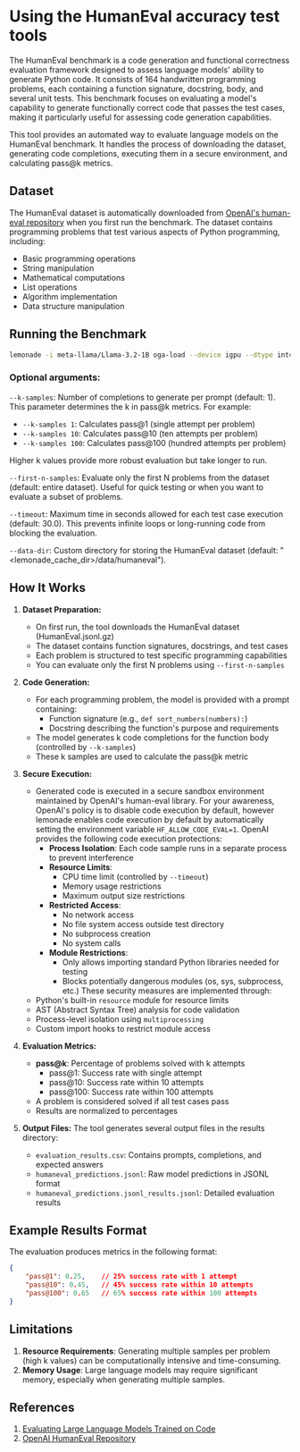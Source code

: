 # Using the HumanEval accuracy test tools

The HumanEval benchmark is a code generation and functional correctness evaluation framework designed to assess language models' ability to generate Python code. It consists of 164 handwritten programming problems, each containing a function signature, docstring, body, and several unit tests. This benchmark focuses on evaluating a model's capability to generate functionally correct code that passes the test cases, making it particularly useful for assessing code generation capabilities.

This tool provides an automated way to evaluate language models on the HumanEval benchmark. It handles the process of downloading the dataset, generating code completions, executing them in a secure environment, and calculating pass@k metrics.

## Dataset

The HumanEval dataset is automatically downloaded from [OpenAI's human-eval repository](https://github.com/openai/human-eval) when you first run the benchmark. The dataset contains programming problems that test various aspects of Python programming, including:

- Basic programming operations
- String manipulation
- Mathematical computations
- List operations
- Algorithm implementation
- Data structure manipulation

## Running the Benchmark

```bash
lemonade -i meta-llama/Llama-3.2-1B oga-load --device igpu --dtype int4 accuracy-humaneval --k-samples 1 --first-n-samples 5 --timeout 30.0
```

### Optional arguments:

`--k-samples`: Number of completions to generate per prompt (default: 1). This parameter determines the k in pass@k metrics. For example:
- `--k-samples 1`: Calculates pass@1 (single attempt per problem)
- `--k-samples 10`: Calculates pass@10 (ten attempts per problem)
- `--k-samples 100`: Calculates pass@100 (hundred attempts per problem)

Higher k values provide more robust evaluation but take longer to run.

`--first-n-samples`: Evaluate only the first N problems from the dataset (default: entire dataset). Useful for quick testing or when you want to evaluate a subset of problems.

`--timeout`: Maximum time in seconds allowed for each test case execution (default: 30.0). This prevents infinite loops or long-running code from blocking the evaluation.

`--data-dir`: Custom directory for storing the HumanEval dataset (default: "<lemonade_cache_dir>/data/humaneval").

## How It Works

1. **Dataset Preparation:**
   - On first run, the tool downloads the HumanEval dataset (HumanEval.jsonl.gz)
   - The dataset contains function signatures, docstrings, and test cases
   - Each problem is structured to test specific programming capabilities
   - You can evaluate only the first N problems using `--first-n-samples`

2. **Code Generation:**
   - For each programming problem, the model is provided with a prompt containing:
     - Function signature (e.g., `def sort_numbers(numbers):`)
     - Docstring describing the function's purpose and requirements
   - The model generates k code completions for the function body (controlled by `--k-samples`)
   - These k samples are used to calculate the pass@k metric

3. **Secure Execution:**
   - Generated code is executed in a secure sandbox environment maintained by OpenAI's human-eval library. For your awareness, OpenAI's policy is to disable code execution by default, however lemonade enables code execution by default by automatically setting the environment variable `HF_ALLOW_CODE_EVAL=1`. OpenAI provides the following code execution protections:
     - **Process Isolation**: Each code sample runs in a separate process to prevent interference
     - **Resource Limits**:
       - CPU time limit (controlled by `--timeout`)
       - Memory usage restrictions
       - Maximum output size restrictions
     - **Restricted Access**:
       - No network access
       - No file system access outside test directory
       - No subprocess creation
       - No system calls
     - **Module Restrictions**:
       - Only allows importing standard Python libraries needed for testing
       - Blocks potentially dangerous modules (os, sys, subprocess, etc.)
   These security measures are implemented through:
   - Python's built-in `resource` module for resource limits
   - AST (Abstract Syntax Tree) analysis for code validation
   - Process-level isolation using `multiprocessing`
   - Custom import hooks to restrict module access

4. **Evaluation Metrics:**
   - **pass@k**: Percentage of problems solved with k attempts
     - pass@1: Success rate with single attempt
     - pass@10: Success rate within 10 attempts
     - pass@100: Success rate within 100 attempts
   - A problem is considered solved if all test cases pass
   - Results are normalized to percentages

5. **Output Files:**
   The tool generates several output files in the results directory:
   - `evaluation_results.csv`: Contains prompts, completions, and expected answers
   - `humaneval_predictions.jsonl`: Raw model predictions in JSONL format
   - `humaneval_predictions.jsonl_results.jsonl`: Detailed evaluation results

## Example Results Format

The evaluation produces metrics in the following format:
```json
{
    "pass@1": 0.25,    // 25% success rate with 1 attempt
    "pass@10": 0.45,   // 45% success rate within 10 attempts
    "pass@100": 0.65   // 65% success rate within 100 attempts
}
```

## Limitations

1. **Resource Requirements**: Generating multiple samples per problem (high k values) can be computationally intensive and time-consuming.
2. **Memory Usage**: Large language models may require significant memory, especially when generating multiple samples.

## References

1. [Evaluating Large Language Models Trained on Code](https://arxiv.org/abs/2107.03374)
2. [OpenAI HumanEval Repository](https://github.com/openai/human-eval) 

<!--This file was originally licensed under Apache 2.0. It has been modified.
Modifications Copyright (c) 2025 AMD-->